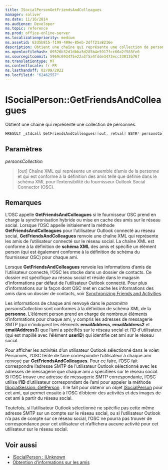 ```yaml
---
title: ISocialPersonGetFriendsAndColleagues
manager: soliver
ms.date: 11/16/2014
ms.audience: Developer
ms.topic: reference
ms.prod: office-online-server
ms.localizationpriority: medium
ms.assetid: 62d5b815-f199-499e-85eb-2dff21a8216e
description: Obtient une chaîne qui représente une collection de personnes.
ms.openlocfilehash: 09526b32d1dbba5d285b4e5917fcc60a2f583fe0
ms.sourcegitcommit: 5969c693475e22a3f5a4fdde3473ecc33013b76f
ms.translationtype: MT
ms.contentlocale: fr-FR
ms.lasthandoff: 02/09/2022
ms.locfileid: "62462557"
---
```

# <a name="isocialpersongetfriendsandcolleagues"></a>ISocialPerson::GetFriendsAndColleagues

Obtient une chaîne qui représente une collection de personnes.
  
```cpp
HRESULT _stdcall GetFriendsAndColleagues([out, retval] BSTR* personsCollection);
```

## <a name="parameters"></a>Paramètres

_personsCollection_
  
> [out] Chaîne XML qui représente un ensemble d’amis de la personne et qui est conforme à la définition des amis telle  que définie dans le schéma XML pour l’extensibilité du fournisseur Outlook Social Connector (OSC). 
    
## <a name="remarks"></a>Remarques

L’OSC appelle **GetFriendsAndColleagues** si le fournisseur OSC prend en charge la synchronisation hybride ou mise en cache des amis sur le réseau social. Lorsque l’OSC appelle initialement la méthode **GetFriendsAndColleagues** pour l’utilisateur Outlook connecté au réseau social, **GetFriendsAndColleagues** renvoie une chaîne XML qui représente les amis de l’utilisateur connecté sur le réseau social. La chaîne XML est conforme à la définition de **schéma XML** des amis et spécifie un  élément person (qui est également conforme à la définition de schéma du fournisseur OSC) pour chaque ami. 
  
Lorsque **GetFriendsAndColleagues** renvoie les informations d’amis de l’utilisateur connecté, l’OSC les stocke dans un dossier de contacts. Ce dossier est spécifique au réseau social et réside dans le magasin d’informations par défaut de l’utilisateur Outlook connecté. Pour plus d’informations sur la façon dont OSC met en cache les informations des amis dans un dossier de contacts, voir [Synchronizing Friends and Activities](synchronizing-friends-and-activities.md).
  
Les informations de chaque ami renvoyé dans le _paramètre personsCollection_ sont conformes à la définition de schéma XML de la **personne**. L’élément person prend en charge de nombreux éléments d’informations pour chaque ami, y compris les adresses de messagerie SMTP (qui m’indiquent les éléments **emailAddress**, **emailAddress2** et **emailAddress3**) que l’ami a spécifiés sur le réseau social et l’ID d’utilisateur (qui est mapillé avec l’élément **userID**) qui identifie cet ami sur le réseau social. 
  
Pour afficher les activités d’un utilisateur Outlook sélectionné dans le volet Personnes, l’OSC tente de faire correspondre l’utilisateur à chaque ami renvoyé par **GetFriendsAndColleagues**. Pour ce faire, l’OSC fait correspondre l’adresse SMTP de l’utilisateur Outlook sélectionné avec les adresses de messagerie que chaque ami a spécifiées sur le réseau social. Si l’OSC trouve une adresse de messagerie SMTP correspondante, l’OSC utilise **l’ID** d’utilisateur correspondant de l’ami pour appeler la méthode [ISocialSession::GetPerson](isocialsession-getperson.md) . Il le fait pour obtenir un objet [ISocialPerson](isocialpersoniunknown.md) pour cet ami, qui permet ensuite à l’OSC d’obtenir des activités et des images de cet ami à partir du réseau social. 
  
Toutefois, si l’utilisateur Outlook sélectionné ne spécifie pas cette même adresse SMTP sur un compte sur le réseau social, ou si l’utilisateur Outlook n’a pas de compte sur ce réseau social, l’OSC ne pourra pas trouver de correspondance pour cet utilisateur et n’affichera aucune activité pour cet utilisateur sur le réseau social.
  
## <a name="see-also"></a>Voir aussi

- [ISocialPerson : IUnknown](isocialpersoniunknown.md)
- [Obtention d’informations sur les amis](getting-friends-information.md)

